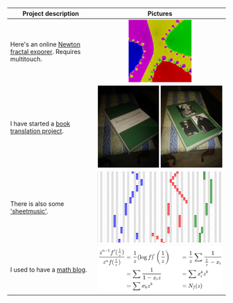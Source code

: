 | Project description       | Pictures           |
| ------------- |:-------------:|
| Here's an online [Newton fractal exporer](newton.html). Requires multitouch. | <img src="assets/newton.png" width="50%"> |
| I have started a [book translation project](https://github.com/JoelSjogren/translations/blob/main/recoltes-et-semailles/README.md). | <img src="assets/print-french-front-cover.jpg" width="49%"> <img src="assets/print-french-back-cover.jpg" width="49%"> |
| There is also some ['sheetmusic'](sheetmusic/index.html). | <img src="assets/sheetmusic.png" width="100%"> |
| I used to have a [math blog](http://geq-i.blogspot.com/). | <img src="assets/blog.png" width="100%"> |
